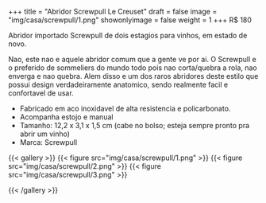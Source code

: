 +++
title = "Abridor Screwpull Le Creuset"
draft = false
image = "img/casa/screwpull/1.png"
showonlyimage = false
weight = 1
+++
<span class="price">R$ 180</span>

<!--more-->

Abridor importado Screwpull de dois estagios para vinhos, em estado de novo.

Nao, este nao e aquele abridor comum que a gente ve por ai. O Screwpull e o preferido de sommeliers do mundo todo pois nao corta/quebra a rola, nao enverga e nao quebra. Alem disso e um dos raros abridores deste estilo que possui design verdadeiramente anatomico, sendo realmente facil e confortavel de usar.

- Fabricado em aco inoxidavel de alta resistencia e policarbonato.
- Acompanha estojo e manual
- Tamanho: 12,2 x 3,1 x 1,5 cm (cabe no bolso; esteja sempre pronto pra abrir um vinho)
- Marca: Screwpull

{{< gallery >}}
{{< figure src="img/casa/screwpull/1.png" >}}
{{< figure src="img/casa/screwpull/2.png" >}}
{{< figure src="img/casa/screwpull/3.png" >}}

{{< /gallery >}}
